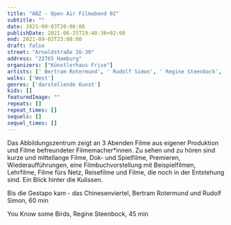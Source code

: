 ```yaml
---
title: "ABZ - Open Air Filmabend 02"
subtitle: ""
date: 2021-09-03T20:00:00
publishDate: 2021-06-25T19:40:36+02:00
end: 2021-09-03T23:00:00
draft: false
street: "Arnoldstraße 26-30"
address: "22765 Hamburg"
organizers: ["Künstlerhaus Frise"]
artists: [' Bertram Rotermund', ' Rudolf Simon', ' Regine Steenbock', ' ']
walks: ['West']
genres: ['darstellende Kunst']
kids: []
featuredImage: ""
repeats: []
repeat_times: []
sequels: []
sequel_times: []
---
```


Das Abbildungszentrum zeigt an 3 Abenden Filme aus eigener Produktion und Filme befreundeter Filmemacher\*innen. Zu sehen und zu hören sind kurze und mittellange Filme, Dok- und Spielfilme, Premieren, Wiederaufführungen, eine Filmbuchvorstellung mit Beispielfilmen, Lehrfilme, Filme fürs Netz, Reisefilme und Filme, die noch in der Entstehung sind. Ein Blick hinter die Kulissen.

 Bis die Gestapo kam - das Chinesenviertel, Bertram Rotermund und Rudolf Simon, 60 min

You Know some Birds, Regine Steenbock, 45 min


